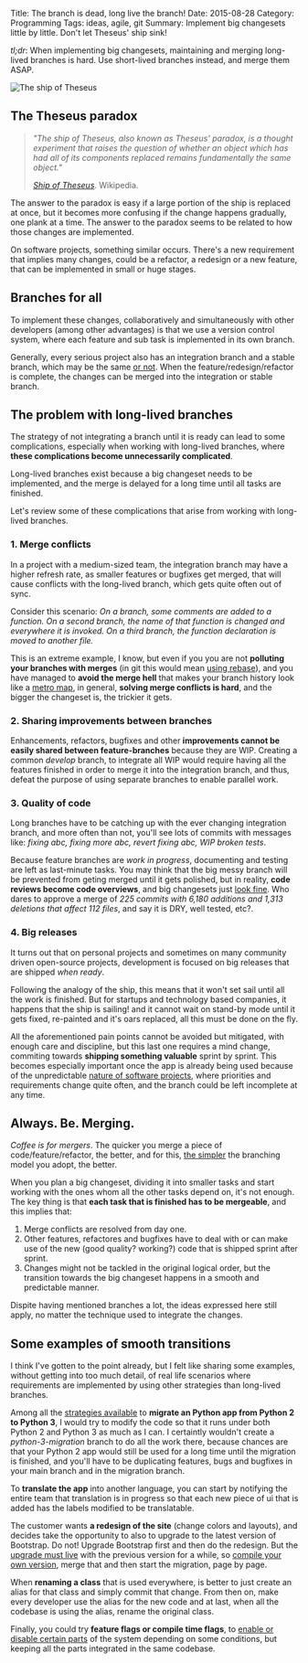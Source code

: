 Title: The branch is dead, long live the branch!
Date: 2015-08-28
Category: Programming
Tags: ideas, agile, git
Summary: Implement big changesets little by little. Don't let Theseus' ship sink!

*tl;dr*: When implementing big changesets, maintaining and merging long-lived
branches is hard. Use short-lived branches instead, and merge them ASAP.

![The ship of Theseus](/images/ship.jpg)


## The Theseus paradox

> *"The ship of Theseus, also known as Theseus' paradox, is a thought experiment
> that raises the question of whether an object which has had all of its 
> components replaced remains fundamentally the same object."*
>
> <cite>[Ship of Theseus][1]</cite>. Wikipedia.

The answer to the paradox is easy if a large portion of the ship is replaced at
once, but it becomes more confusing if the change happens gradually, one plank
at a time. The answer to the paradox seems to be related to how those changes
are implemented.

On software projects, something similar occurs. There's a new requirement that
implies many changes, could be a refactor, a redesign or a new feature, that
can be implemented in small or huge stages.


## Branches for all

To implement these changes, collaboratively and simultaneously with other
developers (among other advantages) is that we use a version control system,
where each feature and sub task is implemented in its own branch.

Generally, every serious project also has an integration branch and a stable
branch, which may be the same [or not][4]. When the feature/redesign/refactor is
complete, the changes can be merged into the integration or stable branch.


## The problem with long-lived branches

The strategy of not integrating a branch until it is ready can lead to some
complications, especially when working with long-lived branches, where **these
complications become unnecessarily complicated**.

Long-lived branches exist because a big changeset needs to be implemented, and
the merge is delayed for a long time until all tasks are finished.

Let's review some of these complications that arise from working with
long-lived branches.


### 1. Merge conflicts

In a project with a medium-sized team, the integration branch may have a higher
refresh rate, as smaller features or bugfixes get merged, that will cause
conflicts with the long-lived branch, which gets quite often out of sync.

Consider this scenario: *On a branch, some comments are added to a function.
On a second branch, the name of that function is changed and everywhere it is
invoked. On a third branch, the function declaration is moved to another file.*

This is an extreme example, I know, but even if you you are not **polluting your
branches with merges** (in git this would mean [using rebase][5]), and you have
managed to **avoid the merge hell** that makes your branch history look like a
[metro map][3], in general, **solving merge conflicts is hard**, and the bigger
the changeset is, the trickier it gets.


### 2. Sharing improvements between branches

Enhancements, refactors, bugfixes and other **improvements cannot be easily
shared between feature-branches** because they are WIP. Creating a common
*develop* branch, to integrate all WIP would require having all the features
finished in order to merge it into the integration branch, and thus, defeat the
purpose of using separate branches to enable parallel work.


### 3. Quality of code

Long branches have to be catching up with the ever changing integration branch,
and more often than not, you'll see lots of commits with messages like: *fixing
abc, fixing more abc, revert fixing abc, WIP broken tests*.

Because feature branches are *work in progress*, documenting and testing are
left as last-minute tasks. You may think that the big messy branch will be
prevented from geting merged until it gets polished, but in reality, **code
reviews become code overviews**, and big changesets just [look fine][2]. Who
dares to approve a merge of *225 commits with 6,180 additions and 1,313
deletions that affect 112 files*, and say it is DRY, well tested, etc?.


### 4. Big releases

It turns out that on personal projects and sometimes on many community driven
open-source projects, development is focused on big releases that are shipped
*when ready*. 

Following the analogy of the ship, this means that it won't set sail until all
the work is finished. But for startups and technology based companies, it
happens that the ship is sailing! and it cannot wait on stand-by mode until it
gets fixed, re-painted and it's oars replaced, all this must be done on the fly.

All the aforementioned pain points cannot be avoided but mitigated, with enough
care and discipline, but this last one requires a mind change, commiting towards
**shipping something valuable** sprint by sprint. This becomes especially
important once the app is already being used because of the unpredictable
[nature of software projects][8], where priorities and requirements change quite
often, and the branch could be left incomplete at any time.


## Always. Be. Merging. 

*Coffee is for mergers*. The quicker you merge a piece of code/feature/refactor,
the better, and for this, [the simpler][6] the branching model you adopt, the
better.

When you plan a big changeset, dividing it into smaller tasks and start working
with the ones whom all the other tasks depend on, it's not enough. The key
thing is that **each task that is finished has to be mergeable**, and this
implies that:

1. Merge conflicts are resolved from day one.
2. Other features, refactores and bugfixes have to deal with or can make use of
   the new (good quality? working?) code that is shipped sprint after sprint.
3. Changes might not be tackled in the original logical order, but the
   transition towards the big changeset happens in a smooth and predictable
   manner.

Dispite having mentioned branches a lot, the ideas expressed here still apply,
no matter the technique used to integrate the changes.


## Some examples of smooth transitions

I think I've gotten to the point already, but I felt like sharing some examples,
without getting into too much detail, of real life scenarios where requirements
are implemented by using other strategies than long-lived branches.

Among all the [strategies available][7] to **migrate an Python app from Python 2
to Python 3**, I would try to modify the code so that it runs under both Python
2 and Python 3  as much as I can. I certaintly wouldn't create a
*python-3-migration* branch to do all the work there, because chances are that
your Python 2 app would still be used for a long time until the migration is
finished, and you'll have to be duplicating features, bugs and bugfixes in your
main branch and in the migration branch.

To **translate the app** into another language, you can start by notifying the
entire team that translation is in progress so that each new piece of ui that is
added has the labels modified to be translatable.

The customer wants **a redesign of the site** (change colors and layouts), and
decides take the opportunity to also to upgrade to the latest version of
Bootstrap. Do not! Upgrade Bootstrap first and then do the redesign. But the
[upgrade must live][9] with the previous version for a while, so [compile your
own version][10], merge that and then start the migration, page by page.

When **renaming a class** that is used everywhere, is better to just create an
alias for that class and simply commit that change. From then on, make every
developer use the alias for the new code and at last, when all the codebase is
using the alias, rename the original class.

Finally, you could try **feature flags or compile time flags**, to [enable or
disable certain parts][11] of the system depending on some conditions, but
keeping all the parts integrated in the same codebase.


[1]: https://en.wikipedia.org/wiki/Ship_of_Theseus "Ship of Theseus"
[2]: https://twitter.com/iamdevloper/status/397664295875805184 "Code reviews"
[3]: http://www.tugberkugurlu.com/archive/resistance-against-london-tube-map-commit-history-a-k-a--git-merge-hell "Merge Hell"
[4]: http://nvie.com/posts/a-successful-git-branching-model/ "Git Flow"
[5]: https://www.atlassian.com/git/tutorials/merging-vs-rebasing/workflow-walkthrough "Merging vs Rebasing"
[6]: http://scottchacon.com/2011/08/31/github-flow.html "Github Flow"
[7]: http://python3porting.com/strategies.html "Migration strategies"
[8]: http://projectcartoon.com/cartoon/1 "How Projects Really Work"
[9]: http://slides.com/pamelafox/when-bootstrap-attacks "When bootstrap attacks"
[10]: http://ruby.bvision.com/blog/please-stop-embedding-bootstrap-classes-in-your-html "Please stop embedding Bootstrap classes in your HTML!"
[11]: http://blog.travis-ci.com/2014-03-04-use-feature-flags-to-ship-changes-with-confidence/ "Using Feature Flags to Ship Changes with Confidence"
